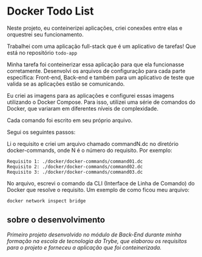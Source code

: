 # Docker Todo List
Neste projeto, eu conteinerizei aplicações, criei conexões entre elas e orquestrei seu funcionamento.  

Trabalhei com uma aplicação full-stack que é um aplicativo de tarefas! Que está no repositório `todo-app`  

Minha tarefa foi conteinerizar essa aplicação para que ela funcionasse corretamente. Desenvolvi os arquivos de configuração para cada parte específica: Front-end, Back-end e também para um aplicativo de teste que valida se as aplicações estão se comunicando.  

Eu criei as imagens para as aplicações e configurei essas imagens utilizando o Docker Compose. Para isso, utilizei uma série de comandos do Docker, que variaram em diferentes níveis de complexidade.  

Cada comando foi escrito em seu próprio arquivo.

Segui os seguintes passos:

Li o requisito e criei um arquivo chamado commandN.dc no diretório docker-commands, onde N é o número do requisito. Por exemplo:

    Requisito 1: ./docker/docker-commands/command01.dc  
    Requisito 2: ./docker/docker-commands/command02.dc  
    Requisito 3: ./docker/docker-commands/command03.dc  

No arquivo, escrevi o comando da CLI (Interface de Linha de Comando) do Docker que resolve o requisito. Um exemplo de como ficou meu arquivo:

```bash
docker network inspect bridge
```
## sobre o desenvolvimento
_Primeiro projeto desenvolvido no módulo de Back-End durante minha formação na escola de tecnologia da Trybe, que elaborou os requisitos para o projeto e forneceu a aplicação que foi conteinerizada._